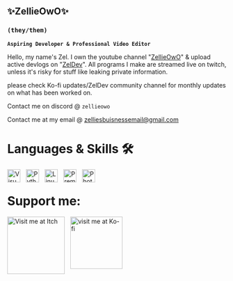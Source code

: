 ## ✨ZellieOwO✨
### **`(they/them)`**

**`Aspiring Developer & Professional Video Editor`**

Hello, my name's Zel. I own the youtube channel "[ZellieOwO](https://www.youtube.com/@ZellieOwO)" & upload active devlogs on "[ZelDev](https://www.youtube.com/@ZelDeveloper)". All programs I make are streamed live on twitch, unless it's risky for stuff like leaking private information.


please check Ko-fi updates/ZelDev community channel for monthly updates on what has been worked on. 


Contact me on discord @ `zellieowo`

Contact me at my email @ [zelliesbuisnessemail@gmail.com](https://mail.google.com/mail/u/0/#inbox?compose=CllgCJfrLPMnDQbRXvphLmDXGkVNkhTqVgKLKZNFRQVFFLMgDkqHtqzrXXxCSgqSTzjpKJMhczg)


# Languages & Skills 🛠

<img align="left" alt="Visual Studio Code" width="30px" style="padding-right:10px;" src="https://cdn.jsdelivr.net/gh/devicons/devicon/icons/visualstudio/visualstudio-plain.svg" />
<img align="left" alt="Python" width="30px" style="padding-right:10px;" src="https://cdn.jsdelivr.net/gh/devicons/devicon/icons/python/python-plain.svg" />
<img align="left" alt="Linux" width="30px" style="padding-right:10px;" src="https://cdn.jsdelivr.net/gh/devicons/devicon/icons/linux/linux-original.svg" />
<img align="left" alt="Premiere Pro" width="30px" style="padding-right:10px;" src="https://cdn.jsdelivr.net/gh/devicons/devicon/icons/premierepro/premierepro-original.svg" />
<img align="left" alt="Photoshop" width="30px" style="padding-right:10px;" src="https://cdn.jsdelivr.net/gh/devicons/devicon/icons/photoshop/photoshop-plain.svg" /> 

# Support me:

[<img align="left" alt="Visit me at Itch" width="132px" style="padding-right:10px;" src="https://static.itch.io/images/badge-color.svg"/>](https://zilliuscon.itch.io/)

[<img align="left" alt="visit me at Ko-fi" width="120px" style="padding-right:10px;" src="https://storage.ko-fi.com/cdn/brandasset/kofi_bg_tag_dark.png"/>](
https://ko-fi.com/zelliemediagroup
)
